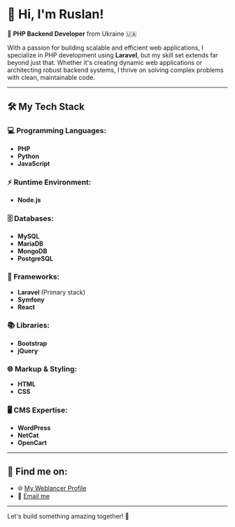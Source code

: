 # 👋 Hi, I'm Ruslan! 

🚀 **PHP Backend Developer** from Ukraine 🇺🇦

With a passion for building scalable and efficient web applications, I specialize in PHP development using **Laravel**, but my skill set extends far beyond just that. Whether it's creating dynamic web applications or architecting robust backend systems, I thrive on solving complex problems with clean, maintainable code.

---

## 🛠️ My Tech Stack

### 💻 Programming Languages:
- **PHP**
- **Python**
- **JavaScript**

### ⚡ Runtime Environment:
- **Node.js**

### 🗄️ Databases:
- **MySQL**
- **MariaDB**
- **MongoDB**
- **PostgreSQL**

### 🎯 Frameworks:
- **Laravel** (Primary stack)
- **Symfony**
- **React**

### 📚 Libraries:
- **Bootstrap**
- **jQuery**

### 🌐 Markup & Styling:
- **HTML**
- **CSS**

### 🖥️ CMS Expertise:
- **WordPress**
- **NetCat**
- **OpenCart**

---

## 🔗 Find me on:

- 🌐 [My Weblancer Profile](https://www.weblancer.net/users/Ruslaan1)
- 📧 [Email me](mailto:rusiklendel@gmail.com)

---

Let's build something amazing together! 🚀
